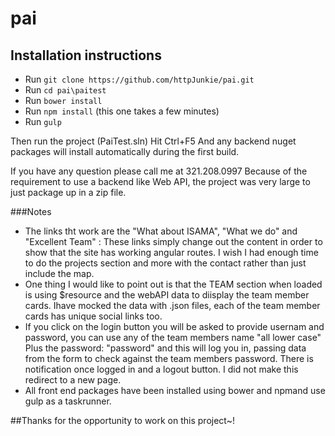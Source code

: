 # pai

## Installation instructions

* Run ```git clone https://github.com/httpJunkie/pai.git```
* Run ```cd pai\paitest```
* Run ```bower install```
* Run ```npm install``` (this one takes a few minutes)
* Run ```gulp```

Then run the project (PaiTest.sln)
Hit Ctrl+F5
And any backend nuget packages will install automatically during the first build.

If you have any question please call me at 321.208.0997
Because of the requirement to use a backend like Web API, the project was very large to just package up in a zip file.

###Notes
 - The links tht work are the "What about ISAMA",  "What we do" and "Excellent Team" : These links simply change out the content in order to show that the site has working angular routes. I wish I had enough time to do the projects section and more with the contact rather than just include the map. 
 - One thing I would like to point out is that the TEAM section when loaded is using $resource and the webAPI data to diisplay the team member cards. Ihave mocked the data with .json files, each of the team member cards has unique social links too.
 - If you click on the login button you will be asked to provide usernam and password, you can use any of the team members name "all lower case" Plus the password: "password" and this will log you in, passing data from the form to check against the team members password. There is notification once logged in and a logout button. I did not make this redirect to a new page.
 - All front end packages have been installed using bower and npmand use gulp as a taskrunner.

##Thanks for the opportunity to work on this project~!

